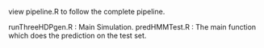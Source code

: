 view pipeline.R to follow the complete pipeline.

runThreeHDPgen.R : Main Simulation.
predHMMTest.R : The main function which does the prediction on the test set.
